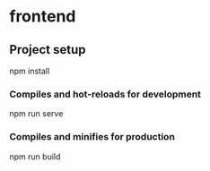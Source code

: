 # frontend

## Project setup

npm install


### Compiles and hot-reloads for development

npm run serve


### Compiles and minifies for production

npm run build





